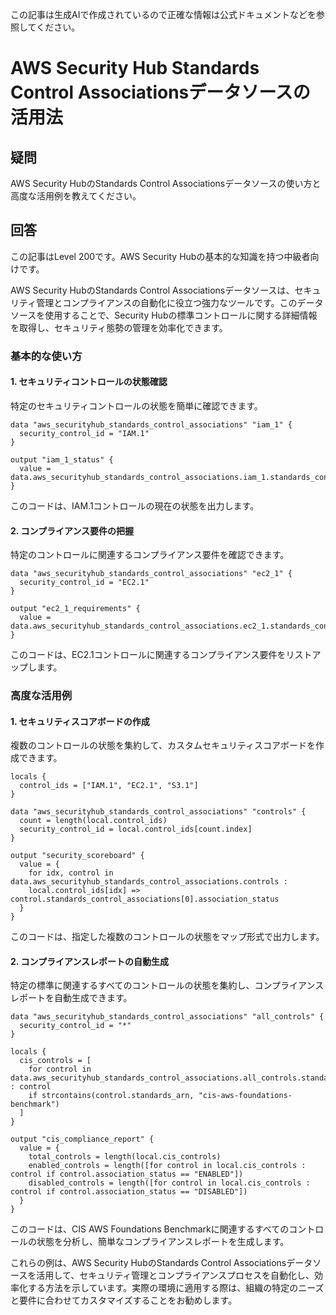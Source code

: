 この記事は生成AIで作成されているので正確な情報は公式ドキュメントなどを参照してください。

# AWS Security Hub Standards Control Associationsデータソースの活用法

## 疑問
AWS Security HubのStandards Control Associationsデータソースの使い方と高度な活用例を教えてください。

## 回答

この記事はLevel 200です。AWS Security Hubの基本的な知識を持つ中級者向けです。

AWS Security HubのStandards Control Associationsデータソースは、セキュリティ管理とコンプライアンスの自動化に役立つ強力なツールです。このデータソースを使用することで、Security Hubの標準コントロールに関する詳細情報を取得し、セキュリティ態勢の管理を効率化できます。

### 基本的な使い方

#### 1. セキュリティコントロールの状態確認

特定のセキュリティコントロールの状態を簡単に確認できます。

```hcl
data "aws_securityhub_standards_control_associations" "iam_1" {
  security_control_id = "IAM.1"
}

output "iam_1_status" {
  value = data.aws_securityhub_standards_control_associations.iam_1.standards_control_associations[0].association_status
}
```

このコードは、IAM.1コントロールの現在の状態を出力します。

#### 2. コンプライアンス要件の把握

特定のコントロールに関連するコンプライアンス要件を確認できます。

```hcl
data "aws_securityhub_standards_control_associations" "ec2_1" {
  security_control_id = "EC2.1"
}

output "ec2_1_requirements" {
  value = data.aws_securityhub_standards_control_associations.ec2_1.standards_control_associations[0].related_requirements
}
```

このコードは、EC2.1コントロールに関連するコンプライアンス要件をリストアップします。

### 高度な活用例

#### 1. セキュリティスコアボードの作成

複数のコントロールの状態を集約して、カスタムセキュリティスコアボードを作成できます。

```hcl
locals {
  control_ids = ["IAM.1", "EC2.1", "S3.1"]
}

data "aws_securityhub_standards_control_associations" "controls" {
  count = length(local.control_ids)
  security_control_id = local.control_ids[count.index]
}

output "security_scoreboard" {
  value = {
    for idx, control in data.aws_securityhub_standards_control_associations.controls : 
    local.control_ids[idx] => control.standards_control_associations[0].association_status
  }
}
```

このコードは、指定した複数のコントロールの状態をマップ形式で出力します。

#### 2. コンプライアンスレポートの自動生成

特定の標準に関連するすべてのコントロールの状態を集約し、コンプライアンスレポートを自動生成できます。

```hcl
data "aws_securityhub_standards_control_associations" "all_controls" {
  security_control_id = "*"
}

locals {
  cis_controls = [
    for control in data.aws_securityhub_standards_control_associations.all_controls.standards_control_associations : control
    if strcontains(control.standards_arn, "cis-aws-foundations-benchmark")
  ]
}

output "cis_compliance_report" {
  value = {
    total_controls = length(local.cis_controls)
    enabled_controls = length([for control in local.cis_controls : control if control.association_status == "ENABLED"])
    disabled_controls = length([for control in local.cis_controls : control if control.association_status == "DISABLED"])
  }
}
```

このコードは、CIS AWS Foundations Benchmarkに関連するすべてのコントロールの状態を分析し、簡単なコンプライアンスレポートを生成します。

これらの例は、AWS Security HubのStandards Control Associationsデータソースを活用して、セキュリティ管理とコンプライアンスプロセスを自動化し、効率化する方法を示しています。実際の環境に適用する際は、組織の特定のニーズと要件に合わせてカスタマイズすることをお勧めします。